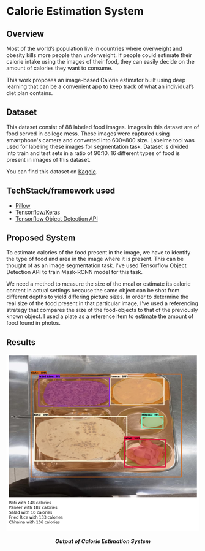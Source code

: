 # Calorie Estimation System

## Overview

Most of the world’s population live in countries where overweight and obesity kills more people than underweight. If people could estimate their calorie intake using the images of their food, they can easily decide on the amount of calories they want to consume. 

This work proposes an image-based Calorie estimator built using deep learning that can be a convenient app to keep track of what an individual’s diet plan contains.

## Dataset
This dataset consist of 88 labeled food images. Images in this dataset are of food served in college mess. These images were captured using smartphone's camera and converted into 600*800 size. Labelme tool was used for labeling these images for segmentation task. Dataset is divided into train and test sets in a ratio of 90:10. 16 different types of food is present in images of this dataset.

You can find this dataset on <a href="https://www.kaggle.com/datasets/tapendrakumar09/indian-mess-food-dataset">Kaggle</a>.

## TechStack/framework used

- [Pillow](https://pillow.readthedocs.io/en/stable/)
- [Tensorflow/Keras](https://www.tensorflow.org/)
- [Tensorflow Object Detection API](https://github.com/tensorflow/models/tree/master/research/object_detection)


## Proposed System
To estimate calories of the food present in the image, we have to identify the type of food and area in the image where it is present. This can be thought of as an image segmentation task. I've used Tensorflow Object Detection API to train Mask-RCNN model for this task.

We need a method to measure the size of the meal or estimate its calorie content in actual settings because the same object can be shot from different depths to yield differing picture sizes. In order to determine the real size of the food present in that particular image, I've used a referencing strategy that compares the size of the food-objects to that of the previously known object. I used a plate as a reference item to estimate the amount of food found in photos.


## Results

<p align="center">
    <img width="800" src="system_output.png" alt="Output of Calorie Estimation System">
</p>

***<p align="center">Output of Calorie Estimation System<p align="center">***
